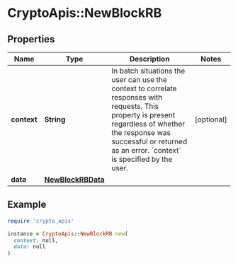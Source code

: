 # CryptoApis::NewBlockRB

## Properties

| Name | Type | Description | Notes |
| ---- | ---- | ----------- | ----- |
| **context** | **String** | In batch situations the user can use the context to correlate responses with requests. This property is present regardless of whether the response was successful or returned as an error. &#x60;context&#x60; is specified by the user. | [optional] |
| **data** | [**NewBlockRBData**](NewBlockRBData.md) |  |  |

## Example

```ruby
require 'crypto_apis'

instance = CryptoApis::NewBlockRB.new(
  context: null,
  data: null
)
```

